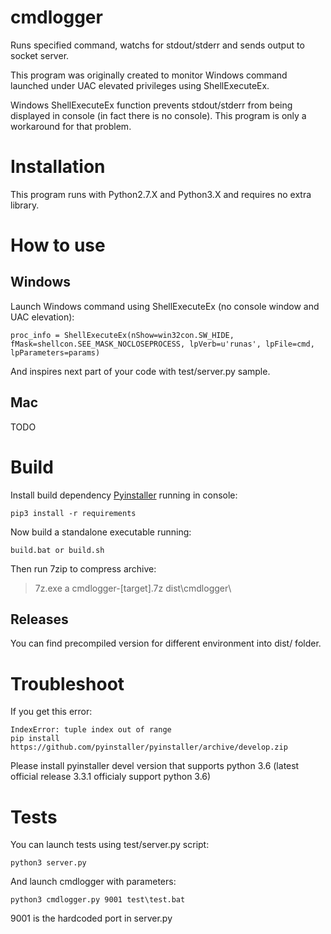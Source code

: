 # cmdlogger
Runs specified command, watchs for stdout/stderr and sends output to socket server.

This program was originally created to monitor Windows command launched under UAC elevated privileges using ShellExecuteEx.

Windows ShellExecuteEx function prevents stdout/stderr from being displayed in console (in fact there is no console).
This program is only a workaround for that problem.

# Installation
This program runs with Python2.7.X and Python3.X and requires no extra library.

# How to use
## Windows
Launch Windows command using ShellExecuteEx (no console window and UAC elevation):
```
proc_info = ShellExecuteEx(nShow=win32con.SW_HIDE, fMask=shellcon.SEE_MASK_NOCLOSEPROCESS, lpVerb=u'runas', lpFile=cmd, lpParameters=params)
```
And inspires next part of your code with test/server.py sample.

## Mac
TODO

# Build
Install build dependency [Pyinstaller](http://www.pyinstaller.org/) running in console:
```
pip3 install -r requirements
```
Now build a standalone executable running:
```
build.bat or build.sh
```

Then run 7zip to compress archive:
> 7z.exe a cmdlogger-[target].7z dist\cmdlogger\

## Releases
You can find precompiled version for different environment into dist/ folder.

# Troubleshoot
If you get this error:
```
IndexError: tuple index out of range
pip install https://github.com/pyinstaller/pyinstaller/archive/develop.zip
```
Please install pyinstaller devel version that supports python 3.6 (latest official release 3.3.1 officialy support python 3.6)

# Tests
You can launch tests using test/server.py script:
```
python3 server.py
```
And launch cmdlogger with parameters:
```
python3 cmdlogger.py 9001 test\test.bat
```
9001 is the hardcoded port in server.py
